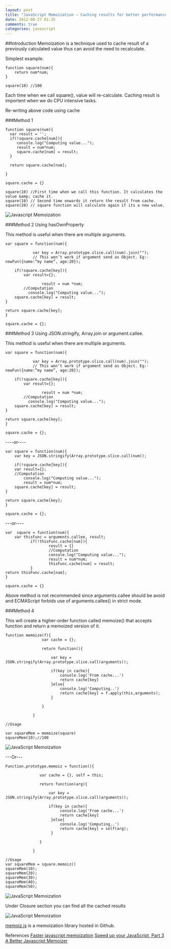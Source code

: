 ```yaml
---
layout: post
title: "JavaScript Memoization – Caching results for better performance."
date: 2012-08-27 01:35
comments: true
categories: javascript
---
```


##Introduction
Memoization is a technique used to cache result of a previously calculated value thus can avoid the need to recalculate.

Simplest example.

	function square(num){
	    return num*num;
	}

	square(10) //100

Each time when we call square(), value will re-calculate. Caching result is importent when we do CPU intensive tasks.

Re-writing above code using cache
<!-- more -->
###Method 1

	function square(num){
	  var result = '';
	  if(!square.cache[num]){ 
	     console.log("Computing value...");
	     result = num*num;
	     square.cache[num] = result;  
	  }

	  return square.cache[num];

	}

	square.cache = {}

	square(10) //First time when we call this function. It calculates the value &amp; cache it.
	square(10) // Second time onwards it return the result from cache.
	square(20) // square function will calculate again if its a new value.


![Javascript Memoization](//lh5.googleusercontent.com/-cgSoKZkhTP8/UDqBhExqEJI/AAAAAAAAEWI/AbmfwJR7drM/s512/Screen%2520Shot%25202012-08-27%2520at%252012.39.49%2520AM.png)

###Method 2 Using hasOwnProperty

This method is useful when there are multiple arguments.

	var square = function(num){

	            var key = Array.prototype.slice.call(num).join(""); 
	            // This won’t work if argument send as Object. Eg:-  newFun({name:”my name”, age:20});

		if(!square.cache[key]){
			var result={};

	                result = num *num;
			//Computation
	          console.log("Computing value...");      
		square.cache[key] = result;
	}

	return square.cache[key];
	}

	square.cache = {};

###Method 3 Using JSON.stringify, Array.join or argument.callee.

This method is useful when there are multiple arguments.

	var square = function(num){

	            var key = Array.prototype.slice.call(num).join(""); 
	            // This won’t work if argument send as Object. Eg:-  newFun({name:”my name”, age:20});

		if(!square.cache[key]){
			var result={};

	                result = num *num;
			//Computation
	          console.log("Computing value...");      
		square.cache[key] = result;
	}

	return square.cache[key];
	}

	square.cache = {};


----or----

	var square = function(num){
	    var key = JSON.stringify(Array.prototype.slice.call(num));

	    if(!square.cache[key]){
		var result={};
		//Computation
	        console.log("Computing value..."); 
	        result = num*num;
		square.cache[key] = result;
	}

	return square.cache[key];
	}

	square.cache = {};

---or----

	var  square = function(num){
		var thisFunc = arguments.callee, result;
	           if(!thisFunc.cache[num]){
	                   result = {}
	                   //Computation
	                   console.log("Computing value..."); 
	                   result = num*num;
	                   thisFunc.cache[num] = result;
	           }
	return thisFunc.cache[num];
	}

	square.cache = {}

Above method is not recommended since arguments.callee should be avoid and ECMAScript forbids use of arguments.callee() in strict mode.

###Method 4

This will create a higher-order function called memoize() that accepts function and return a memoized version of it.

	function memoize(f){
	                var cache = {};

	                return function(){

	                    var key = JSON.stringify(Array.prototype.slice.call(arguments));

	                    if(key in cache){
	                        console.log('From cache...')
	                        return cache[key]
	                    }else{
	                        console.log('Computing..')
	                        return cache[key] = f.apply(this,arguments);
	                    }

	                }

	            }

	//Usage

	var squareMem = memoize(square)
	squareMem(10);//100

![JavaScript Memoization](//lh4.googleusercontent.com/-Vl_3-kx6pRc/UDqBfFrRCqI/AAAAAAAAEV8/dcvtEihpM08/s512/Screen%2520Shot%25202012-08-27%2520at%25201.18.22%2520AM.png)

---Or---

	Function.prototype.memoiz = function(){

	               var cache = {}, self = this;

	               return function(arg){

	                   var key = JSON.stringify(Array.prototype.slice.call(arguments));

	                   if(key in cache){
	                        console.log('From cache...')
	                        return cache[key]
	                    }else{
	                        console.log('Computing..')
	                        return cache[key] = self(arg);
	                    }

	               }

	            }

	//Usage
	var squareMem = square.memoiz()
	squareMem(10); 
	squareMem(20);
	squareMem(30);
	squareMem(40);
	squareMem(50);

![JavaScript Memoization](//lh6.googleusercontent.com/-OTRcR6v1NuA/UDqBflwl-hI/AAAAAAAAEWA/xzuGB97mrek/s512/Screen%2520Shot%25202012-08-27%2520at%25201.20.38%2520AM.png)

Under Closure section you can find all the cached results

![JavaScript Memoization](//lh5.googleusercontent.com/-N2SfLU7PSW8/UDqBf5yr77I/AAAAAAAAEWE/S3zNNYRPCH8/s640/Screen%2520Shot%25202012-08-27%2520at%25201.34.25%2520AM.png)

[memoiz.js](https://github.com/addyosmani/memoize.js/blob/master/memoize.js) is a memoization library hosted in Github.

References
[Faster javascript memoization](http://addyosmani.com/blog/faster-javascript-memoization/)
[Speed up your JavaScript, Part 3](http://www.nczonline.net/blog/2009/01/27/speed-up-your-javascript-part-3/)
[A Better Javascript Memoizer](http://unscriptable.com/2009/05/01/a-better-javascript-memoizer/)



















































